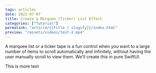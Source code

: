 ```yaml
---
tags: articles
date: 2022-07-07
title: Create a Marquee (Ticker) List Effect
categories: ["Tutorial"]
permalink: "article/{{title | slugify}}/index.html"
preview: "/assets/videos/test-2.mp4"
---
```


A marquee list or a ticker tape is a fun control when you want to a large number of items to scroll automatically and infinitely, without having the user manually scroll to view them. We'll create this in pure SwiftUI.
<!-- excerpt -->

This is more text